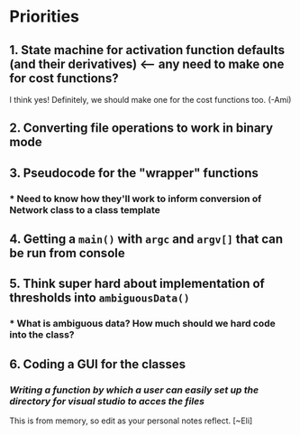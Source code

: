 # Priorities
## 1. State machine for activation function defaults (and their derivatives) <-- any need to make one for cost functions?
 I think yes! Definitely, we should make one for the cost functions too. (-Ami)
## 2. Converting file operations to work in binary mode
## 3. Pseudocode for the "wrapper" functions
### * Need to know how they'll work to inform conversion of Network class to a class template
## 4. Getting a `main()` with `argc` and `argv[]` that can be run from console
## 5. Think super hard about implementation of thresholds into `ambiguousData()`
### * What is ambiguous data? How much should we hard code into the class?
## 6. Coding a GUI for the classes 
### *Writing a function by which a user can easily set up the directory for visual studio to acces the files*

This is from memory, so edit as your personal notes reflect. [~Eli]
